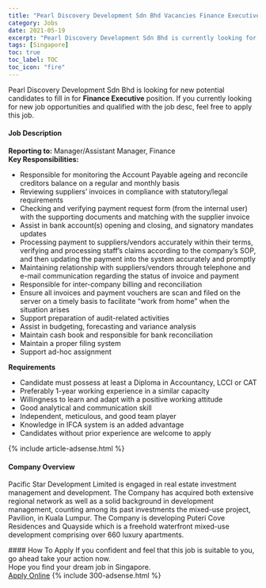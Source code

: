 ```yaml
---
title: "Pearl Discovery Development Sdn Bhd Vacancies Finance Executive" 
category: Jobs 
date: 2021-05-19 
excerpt: "Pearl Discovery Development Sdn Bhd is currently looking for suitable person to fill in the Finance Executive which based in Singapore" 
tags: [Singapore] 
toc: true 
toc_label: TOC 
toc_icon: "fire" 
--- 
```


<p>Pearl Discovery Development Sdn Bhd is looking for new potential candidates to fill in for <b>Finance Executive</b> position. If you currently looking for new job opportunities and qualified with the job desc, feel free to apply this job.
</p><div><div><h4>Job Description</h4></div><div><div><span><div><div><div><strong>Reporting to: </strong>Manager/Assistant Manager, Finance&#160;</div><div><strong>Key Responsibilities:</strong></div><ul><li>Responsible for monitoring the Account Payable ageing and reconcile creditors balance on a regular and monthly basis</li><li>Reviewing suppliers&#8217; invoices in compliance with statutory/legal requirements</li><li>Checking and verifying payment request form (from the internal user) with the supporting documents and matching with the supplier invoice</li><li>Assist in bank account(s) opening and closing, and signatory mandates updates</li><li>Processing payment to suppliers/vendors accurately within their terms, verifying and processing staff&#8217;s claims according to the company&#8217;s SOP, and then updating the payment into the system accurately and promptly</li><li>Maintaining relationship with suppliers/vendors through telephone and e-mail communication regarding the status of invoice and payment</li><li>Responsible for inter-company billing and reconciliation</li><li>Ensure all invoices and payment vouchers are scan and filed on the server on a timely basis to facilitate &#8220;work from home&#8221; when the situation arises</li><li>Support preparation of audit-related activities</li><li>Assist in budgeting, forecasting and variance analysis</li><li>Maintain cash book and responsible for bank reconciliation</li><li>Maintain a proper filing system</li><li>Support ad-hoc assignment</li></ul><div><strong>Requirements</strong></div><ul><li>Candidate must possess at least a Diploma in Accountancy, LCCI or CAT</li><li>Preferably 1-year working experience in a similar capacity</li><li>Willingness to learn and adapt with a positive working attitude</li><li>Good analytical and communication skill</li><li>Independent, meticulous, and good team player</li><li>Knowledge in IFCA system is an added advantage</li><li>Candidates without prior experience are welcome to apply</li></ul></div></div></span></div></div></div> 
{% include article-adsense.html %} 
<div><div><h4>Company Overview</h4></div><div><div><span><div><p>Pacific Star Development Limited is engaged in real estate investment management and development. The Company has acquired both extensive regional network as well as a solid background in development management, counting among its past investments the mixed-use project, Pavilion, in Kuala Lumpur. The Company is developing Puteri Cove Residences and Quayside which is a freehold waterfront mixed-use development comprising over 660 luxury apartments.&#160;</p></div></span></div></div></div> 
#### How To Apply 
If you confident and feel that this job is suitable to you, go ahead take your action now. <br/> 
Hope you find your dream job in Singapore. <br/> 
<a href="https://www.jobstreet.com.my/en/job/finance-executive-8520275/origin/sg?jobId=jobstreet-sg-job-8520275&" class="btn btn--info" target="_blank" rel="nofollow noopenner">Apply Online</a> 
{% include 300-adsense.html %} 